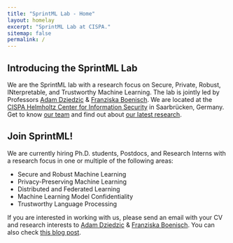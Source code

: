 ```yaml
---
title: "SprintML Lab - Home"
layout: homelay
excerpt: "SprintML Lab at CISPA."
sitemap: false
permalink: /
---
```


Introducing the SprintML Lab
----------------------------

We are the SprintML lab with a research focus on Secure, Private, Robust, INterpretable, and Trustworthy Machine Learning. The lab is jointly led by Professors [Adam Dziedzic](https://adam-dziedzic.com/) & [Franziska Boenisch](https://franziska-boenisch.de/). We are located at the [CISPA Helmholtz Center for Information Security](https://cispa.de/en) in Saarbrücken, Germany. Get to know [our team](https://sprintml.com/team/) and find out about [our latest research](https://sprintml.com/publications/).

Join SprintML!
--------------

We are currently hiring Ph.D. students, Postdocs, and Research Interns with a research focus in one or multiple of the following areas:

*   Secure and Robust Machine Learning
*   Privacy-Preserving Machine Learning
*   Distributed and Federated Learning
*   Machine Learning Model Confidentiality
*   Trustworthy Language Processing

If you are interested in working with us, please send an email with your CV and research interests to [Adam Dziedzic](https://adam-dziedzic.com/) & [Franziska Boenisch](https://franziska-boenisch.de/). You can also check [this blog post](phdlifes/2023-05-30-contact-advisor.html).